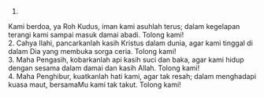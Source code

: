 1.
Kami berdoa, ya Roh Kudus, iman kami asuhlah terus;
dalam kegelapan terangi kami sampai masuk damai abadi.
Tolong kami!
<br>
2.
Cahya Ilahi, pancarkanlah kasih Kristus dalam dunia,
agar kami tinggal di dalam Dia yang membuka sorga ceria.
Tolong kami!
<br>
3.
Maha Pengasih, kobarkanlah api kasih suci dan baka,
agar kami hidup dengan sesama dalam damai dan kasih Allah.
Tolong kami!
<br>
4.
Maha Penghibur, kuatkanlah hati kami, agar tak resah;
dalam menghadapi kuasa maut, bersamaMu kami tak takut.
Tolong kami!